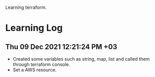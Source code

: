 Learning terraform.

# Learning Log
## Thu 09 Dec 2021 12:21:24 PM +03
- Created some variables such as string, map, list and called them through terraform console.
- Set a AWS resource.

